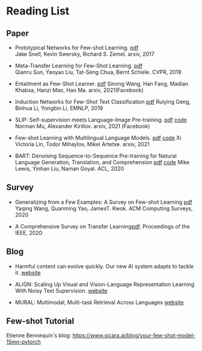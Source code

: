 # Reading List

## Paper

- Prototypical Networks for Few-shot Learning. [pdf](https://arxiv.org/pdf/1703.05175.pdf)
<br> Jake Snell, Kevin Swersky, Richard S. Zemel. arxiv, 2017

- Meta-Transfer Learning for Few-Shot Learning. [pdf](https://openaccess.thecvf.com/content_CVPR_2019/papers/Sun_Meta-Transfer_Learning_for_Few-Shot_Learning_CVPR_2019_paper.pdf)
<br> Qianru Sun, Yaoyao Liu, Tat-Seng Chua, Bernt Schiele.  CVPR, 2019 

- Entailment as Few-Shot Learner. [pdf](https://arxiv.org/pdf/2104.14690.pdf) Sinong Wang, Han Fang, Madian Khabsa, Hanzi Mao, Hao Ma. arxiv, 2021(Facebook)

- Induction Networks for Few-Shot Text Classification [pdf](https://aclanthology.org/D19-1403.pdf) Ruiying Geng, Binhua Li, Yongbin Li, EMNLP, 2019


- SLIP: Self-supervision meets Language-Image Pre-training. [pdf](https://arxiv.org/pdf/2112.12750.pdf) [code](https://github.com/facebookresearch/SLIP) Norman Mu, Alexander Kirillov. arxiv, 2021 (Facebook)

- Few-shot Learning with Multilingual Language Models. [pdf](https://arxiv.org/pdf/2112.10668.pdf) [code](https://github.com/pytorch/fairseq/tree/main/examples/xglm) Xi Victoria Lin, Todor Mihaylov, Mikel Artetxe. arxiv, 2021

- BART: Denoising Sequence-to-Sequence Pre-training for Natural Language Generation, Translation, and Comprehension [pdf](https://aclanthology.org/2020.acl-main.703.pdf) [code](https://paperswithcode.com/paper/bart-denoising-sequence-to-sequence-pre) Mike Lewis, Yinhan Liu, Naman Goyal. ACL, 2020

## Survey

- Generalizing from a Few Examples: A Survey on Few-shot Learning [pdf](https://dl.acm.org/doi/pdf/10.1145/3386252)
<br> Yaqing Wang, Quanming Yao, JamesT. Kwok. ACM Computing Surveys, 2020

- A Comprehensive Survey on Transfer Learning[pdf](https://ieeexplore.ieee.org/stamp/stamp.jsp?tp=&arnumber=9134370). Proceedings of the IEEE, 2020

## Blog

- Harmful content can evolve quickly. Our new AI system adapts to tackle it. [website](https://ai.facebook.com/blog/harmful-content-can-evolve-quickly-our-new-ai-system-adapts-to-tackle-it/)

- ALIGN: Scaling Up Visual and Vision-Language Representation Learning With Noisy Text Supervision. [website](https://ai.googleblog.com/2021/05/align-scaling-up-visual-and-vision.html)

- MURAL: Multimodal, Multi-task Retrieval Across Languages [website](https://ai.googleblog.com/2021/11/mural-multimodal-multi-task-retrieval.html)

## Few-shot Tutorial
Etienne Bennequin's blog: https://www.sicara.ai/blog/your-few-shot-model-15mn-pytorch
  
